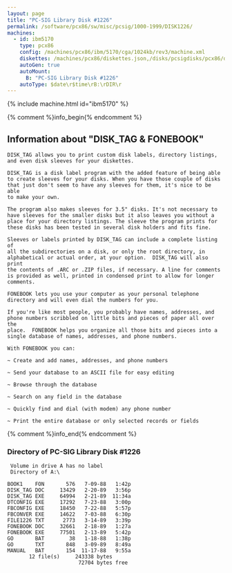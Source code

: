 ```yaml
---
layout: page
title: "PC-SIG Library Disk #1226"
permalink: /software/pcx86/sw/misc/pcsig/1000-1999/DISK1226/
machines:
  - id: ibm5170
    type: pcx86
    config: /machines/pcx86/ibm/5170/cga/1024kb/rev3/machine.xml
    diskettes: /machines/pcx86/diskettes.json,/disks/pcsigdisks/pcx86/diskettes.json
    autoGen: true
    autoMount:
      B: "PC-SIG Library Disk #1226"
    autoType: $date\r$time\rB:\rDIR\r
---
```


{% include machine.html id="ibm5170" %}

{% comment %}info_begin{% endcomment %}

## Information about "DISK_TAG & FONEBOOK"

    DISK_TAG allows you to print custom disk labels, directory listings,
    and even disk sleeves for your diskettes.
    
    DISK_TAG is a disk label program with the added feature of being able
    to create sleeves for your disks. When you have those couple of disks
    that just don't seem to have any sleeves for them, it's nice to be able
    to make your own.
    
    The program also makes sleeves for 3.5" disks. It's not necessary to
    have sleeves for the smaller disks but it also leaves you without a
    place for your directory listings. The sleeve the program prints for
    these disks has been tested in several disk holders and fits fine.
    
    Sleeves or labels printed by DISK_TAG can include a complete listing of
    all the subdirectories on a disk, or only the root directory, in
    alphabetical or actual order, at your option.  DISK_TAG will also print
    the contents of .ARC or .ZIP files, if necessary. A line for comments
    is provided as well, printed in condensed print to allow for longer
    comments.
    
    FONEBOOK lets you use your computer as your personal telephone
    directory and will even dial the numbers for you.
    
    If you're like most people, you probably have names, addresses, and
    phone numbers scribbled on little bits and pieces of paper all over the
    place.  FONEBOOK helps you organize all those bits and pieces into a
    single database of names, addresses, and phone numbers.
    
    With FONEBOOK you can:
    
    ~ Create and add names, addresses, and phone numbers
    
    ~ Send your database to an ASCII file for easy editing
    
    ~ Browse through the database
    
    ~ Search on any field in the database
    
    ~ Quickly find and dial (with modem) any phone number
    
    ~ Print the entire database or only selected records or fields
{% comment %}info_end{% endcomment %}


### Directory of PC-SIG Library Disk #1226

     Volume in drive A has no label
     Directory of A:\

    BOOK1    FON       576   7-09-88   1:42p
    DISK_TAG DOC     13429   2-20-89   3:56p
    DISK_TAG EXE     64994   2-21-89  11:34a
    DTCONFIG EXE     17292   7-23-88   3:00p
    FBCONFIG EXE     18450   7-22-88   5:57p
    FBCONVER EXE     14622   7-03-88   6:30p
    FILE1226 TXT      2773   3-14-89   3:39p
    FONEBOOK DOC     32661   2-18-89   1:27a
    FONEBOOK EXE     77501   2-13-89   5:42p
    GO       BAT        38   1-18-88   1:38p
    GO       TXT       848   3-09-89   8:49a
    MANUAL   BAT       154  11-17-88   9:55a
           12 file(s)     243338 bytes
                           72704 bytes free
